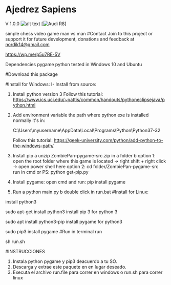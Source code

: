 # Ajedrez Sapiens
V 1.0.0
![alt text]()
[![Audi R8](https://linuxparaorcos.files.wordpress.com/2019/07/captura.jpg?w=748&h=561)]


simple chess video game man vs man
#Contact Join to this project or support it for future development, donations and feedback at nordik14@gmail.com

https://wp.me/p5u7RE-5V

Dependencies
pygame
python
tested in Windows 10 and Ubuntu

#Download this package

#Install for Windows: I- Install from source:

1.  Install python version 3
    Follow this tutorial:
    https://www.ics.uci.edu/~pattis/common/handouts/pythoneclipsejava/python.html

2.  Add environment variable the path where python exe is installed normally it's in:

    C:\Users\myusername\AppData\Local\Programs\Python\Python37-32

    Follow this tutorial:
        https://geek-university.com/python/add-python-to-the-windows-path/

3.  Install pip
    a   unzip ZombiePan-pygame-src.zip in a folder
    b   option 1: open the root folder where this game is located -> right shift + right click -> open power shell here
        option 2: cd folder/ZombiePan-pygame-src
    run in cmd or PS: python get-pip.py

4.  Install pygame:
    open cmd and run:
    pip install pygame

5.  Run
    a   python main.py
    b   double click in run.bat
#Install for Linux:

install python3

sudo apt-get install python3
install pip 3 for python 3

sudo apt install python3-pip
install pygame for python3

sudo pip3 install pygame
#Run in terminal run

sh run.sh

#INSTRUCCIONES
1. Instala python pygame y pip3 deacuerdo a tu SO.
2. Descarga y extrae este paquete en en lugar deseado.
3. Executa el archivo run.file para correr en windows o run.sh para correr linux

